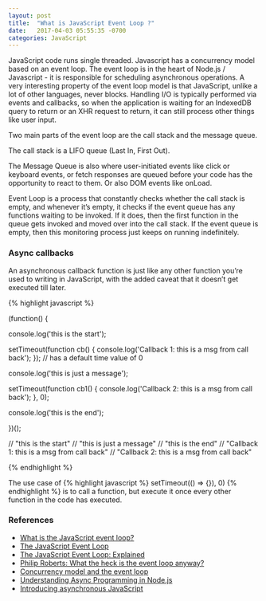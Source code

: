 ```yaml
---
layout: post
title:  "What is JavaScript Event Loop ?"
date:   2017-04-03 05:55:35 -0700
categories: JavaScript
---
```


JavaScript code runs single threaded. 
Javascript has a concurrency model based on an event loop.
The event loop is in the heart of Node.js / Javascript -
it is responsible for scheduling asynchronous operations.
A very interesting property of the event loop model is that JavaScript,
unlike a lot of other languages, never blocks. Handling I/O is typically
performed via events and callbacks, so when the application is waiting
for an IndexedDB query to return or an XHR request to return,
it can still process other things like user input.

Two main parts of the event loop are the call stack and the message queue.

The call stack is a LIFO queue (Last In, First Out).

The Message Queue is also where user-initiated events like click or keyboard events, or fetch responses are queued before your code has the opportunity to react to them. Or also DOM events like onLoad.

Event Loop is a process that constantly checks whether the call stack is empty, and whenever it’s empty, it checks if the event queue has any functions waiting to be invoked. If it does, then the first function in the queue gets invoked and moved over into the call stack. If the event queue is empty, then this monitoring process just keeps on running indefinitely. 

### Async callbacks

An asynchronous callback function is just like any other function you’re used to writing in JavaScript, with the added caveat that it doesn’t get executed till later.

{% highlight javascript %}

(function() {

  console.log('this is the start');

  setTimeout(function cb() {
    console.log('Callback 1: this is a msg from call back');
  }); // has a default time value of 0

  console.log('this is just a message');

  setTimeout(function cb1() {
    console.log('Callback 2: this is a msg from call back');
  }, 0);

  console.log('this is the end');

})();

// "this is the start"
// "this is just a message"
// "this is the end"
// "Callback 1: this is a msg from call back"
// "Callback 2: this is a msg from call back"

{% endhighlight %}

The use case of 
{% highlight javascript %}
setTimeout(() => {}), 0)
{% endhighlight %}
 is to call a function, but execute it once every other function in the code has executed.

### References

- [What is the JavaScript event loop? ](http://altitudelabs.com/blog/what-is-the-javascript-event-loop/)
- [The JavaScript Event Loop](https://flaviocopes.com/javascript-event-loop/)
- [The JavaScript Event Loop: Explained](https://blog.carbonfive.com/2013/10/27/the-javascript-event-loop-explained/)
- [Philip Roberts: What the heck is the event loop anyway?](http://2014.jsconf.eu/speakers/philip-roberts-what-the-heck-is-the-event-loop-anyway.html)
- [Concurrency model and the event loop
](https://developer.mozilla.org/en-US/docs/Web/JavaScript/EventLoop)
- [Understanding Async Programming in Node.js](https://blog.risingstack.com/node-hero-async-programming-in-node-js/)
- [Introducing asynchronous JavaScript
](https://developer.mozilla.org/en-US/docs/Learn/JavaScript/Asynchronous/Introducing)
